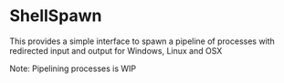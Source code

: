 # ShellSpawn
This provides a simple interface to spawn a pipeline of processes with redirected input and output for Windows, Linux and OSX

Note: Pipelining processes is WIP